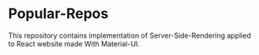 # Popular-Repos
This repository contains implementation of Server-Side-Rendering applied to React website made With Material-UI.
